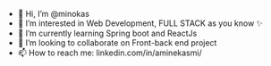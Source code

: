 - 👋 Hi, I’m @minokas
- 👀 I’m interested in Web Development, FULL STACK as you know ✨
- 🌱 I’m currently learning Spring boot and ReactJs
- 💞️ I’m looking to collaborate on Front-back end project 
- 📫 How to reach me: linkedin.com/in/aminekasmi/

 
